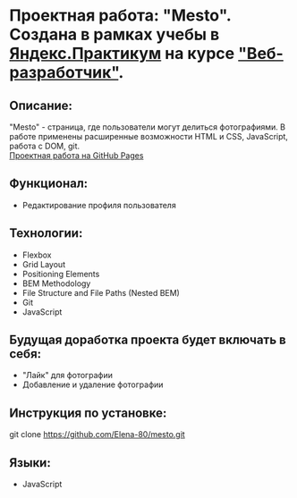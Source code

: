 # Проектная работа: "Mesto". Создана в рамках учебы в [Яндекс.Практикум](https://praktikum.yandex.ru/) на курсе ["Веб-разработчик"](https://praktikum.yandex.ru/web/). 

## Описание: 

"Mesto" - страница, где пользователи могут делиться фотографиями. В работе применены расширенные возможности HTML и CSS, JavaScript, работа с DOM, git.  
[Проектная работа на GitHub Pages](https://elena-80.github.io/mesto/) 

## Функционал: 

* Редактирование профиля пользователя 


## Технологии: 

* Flexbox
* Grid Layout
* Positioning Elements
* BEM Methodology
* File Structure and File Paths (Nested BEM)
* Git
* JavaScript 


## Будущая доработка проекта будет включать в себя: 

* "Лайк" для фотографии 
* Добавление и удаление фотографии 


## Инструкция по установке: 

git clone https://github.com/Elena-80/mesto.git


## Языки: 

* JavaScript

